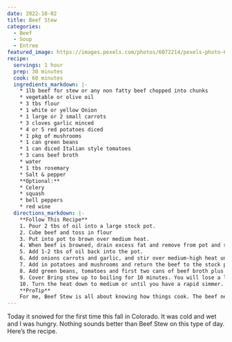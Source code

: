 ```yaml
---
date: 2022-10-02
title: Beef Stew
categories:
  - Beef
  - Soup
  - Entree
featured_image: https://images.pexels.com/photos/6072214/pexels-photo-6072214.jpeg?auto=compress&cs=tinysrgb&w=1260&h=750&dpr=2
recipe:
  servings: 1 hour
  prep: 30 minutes
  cook: 60 minutes
  ingredients_markdown: |-
    * 1lb beef for stew or any non fatty beef chopped into chunks
    * vegetable or olive oil
    * 3 tbs flour
    * 1 white or yellow Onion
    * 1 large or 2 small carrots
    * 3 cloves garlic minced
    * 4 or 5 red potatoes diced
    * 1 pkg of mushrooms
    * 1 can green beans
    * 1 can diced Italian style tomatoes
    * 3 cans beef broth
    * water
    * 1 tbs rosemary
    * Salt & pepper
    **Optional:**
    * Celery
    * squash
    * bell peppers
    * red wine 
  directions_markdown: |-
    **Follow This Recipe**
    1. Pour 2 tbs of oil into a large stock pot. 
    2. Cube beef and toss in flour
    3. Put into pot to brown over medium heat. 
    4. When beef is browned, drain excess fat and remove from pot and set aside. 
    5. Add 1-2 tbs of oil back into the pot. 
    6. Add onions carrots and garlic, and stir over medium-high heat until soft (about 5 minutes). 
    7. Add in potatoes and mushrooms and return the beef to the stock pot. Stir over same heat for 5 minutes. 
    8. Add green beans, tomatoes and first two cans of beef broth plus one can of water. Add rosemary and salt and pepper to taste. 
    9. Cover Bring stew up to boiling for 10 minutes. You will lose a lot of liquid in the steam. 
    10. Turn the heat down to medium or until you have a rapid simmer. Add last can of broth and 1/2 can of water. Simmer for 1 hour or until beef proteins have been broken down and beef is soft.
    **ProTip**
    For me, Beef Stew is all about knowing how things cook. The beef needs to simmer for a long time to be soft and not chewy. The lower the quality of beef, the longer it will need to cook. Softer foods should be added later on in the process so as not to get too soggy. Potatoes can be added later in the simmering process to leave them a little crunchy. Try different things and taste a lot as you go. Also, if you’re like my husband and I and you can’t stand rosemary floating in your soup, use a coffee filter and some cooking twine and make a baggie. Take the baggie out of the stew before serving ;)
---
```

Today it snowed for the first time this fall in Colorado. It was cold and wet and I was hungry. Nothing sounds better than Beef Stew on this type of day. Here’s the recipe.